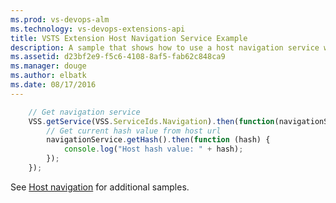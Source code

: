 ```yaml
---
ms.prod: vs-devops-alm
ms.technology: vs-devops-extensions-api
title: VSTS Extension Host Navigation Service Example
description: A sample that shows how to use a host navigation service with a VSTS extension
ms.assetid: d23bf2e9-f5c6-4108-8af5-fab62c848ca9
ms.manager: douge
ms.author: elbatk
ms.date: 08/17/2016
---
```


```js
    // Get navigation service
    VSS.getService(VSS.ServiceIds.Navigation).then(function(navigationService) {
        // Get current hash value from host url
        navigationService.getHash().then(function (hash) {
            console.log("Host hash value: " + hash);                        
        });
    });
```
See [Host navigation](../../../../develop/host-navigation.md) for additional samples.